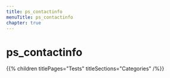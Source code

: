 ```yaml
---
title: ps_contactinfo
menuTitle: ps_contactinfo
chapter: true
---
```


# ps_contactinfo

{{% children titlePages="Tests" titleSections="Categories" /%}}
